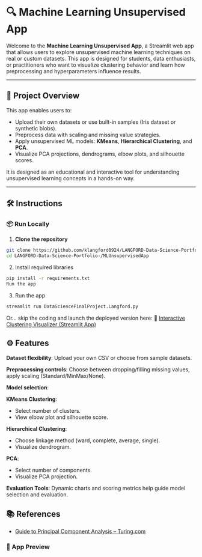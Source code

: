 # 🔍 Machine Learning Unsupervised App

Welcome to the **Machine Learning Unsupervised App**, a Streamlit web app that allows users to explore unsupervised machine learning techniques on real or custom datasets. This app is designed for students, data enthusiasts, or practitioners who want to visualize clustering behavior and learn how preprocessing and hyperparameters influence results.

---

## 🚀 Project Overview

This app enables users to:
- Upload their own datasets or use built-in samples (Iris dataset or synthetic blobs).
- Preprocess data with scaling and missing value strategies.
- Apply unsupervised ML models: **KMeans**, **Hierarchical Clustering**, and **PCA**.
- Visualize PCA projections, dendrograms, elbow plots, and silhouette scores.

It is designed as an educational and interactive tool for understanding unsupervised learning concepts in a hands-on way.

---

## 🛠️ Instructions

### 📦 Run Locally
1. **Clone the repository**  
```bash
git clone https://github.com/klangford0924/LANGFORD-Data-Science-Portfolio-.git
cd LANGFORD-Data-Science-Portfolio-/MLUnsupervisedApp
```

2. Install required libraries
```bash
pip install -r requirements.txt
Run the app
```

3. Run the app
```bash
streamlit run DataScienceFinalProject.Langford.py
```

Or... skip the coding and launch the deployed version here: 
🔗 [Interactive Clustering Visualizer (Streamlit App)](https://mlunsuperivisedlearning-langford.streamlit.app/)



## ⚙️ Features
**Dataset flexibility**: Upload your own CSV or choose from sample datasets.

**Preprocessing controls**: Choose between dropping/filling missing values, apply scaling (Standard/MinMax/None).

**Model selection**:

**KMeans Clustering**:
- Select number of clusters.
- View elbow plot and silhouette score.

**Hierarchical Clustering**:
- Choose linkage method (ward, complete, average, single).
- Visualize dendrogram.

**PCA**:
- Select number of components.
- Visualize PCA projection.

**Evaluation Tools**: Dynamic charts and scoring metrics help guide model selection and evaluation.

## 📚 References
- [Guide to Principal Component Analysis – Turing.com](https://www.turing.com/kb/guide-to-principal-component-analysis)


### 📸 App Preview



